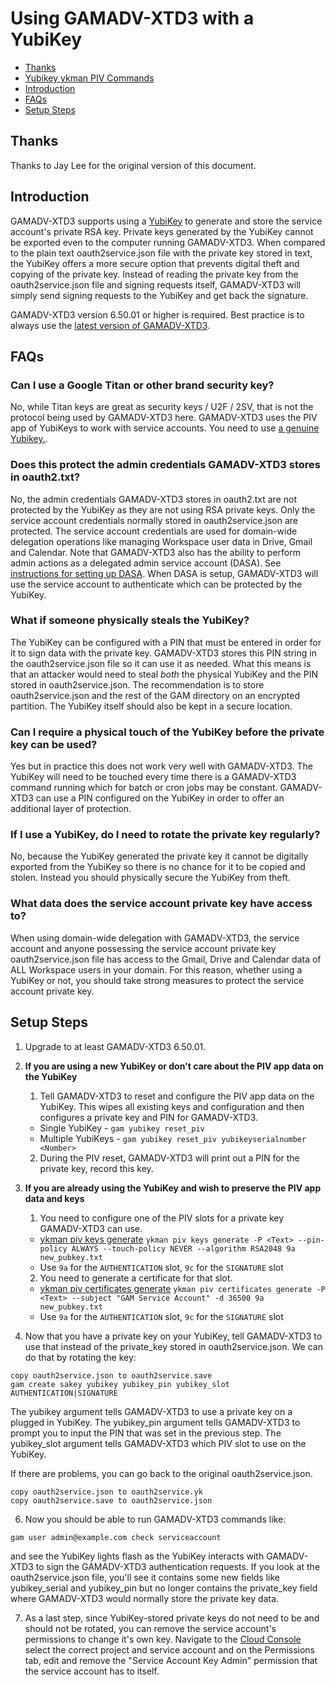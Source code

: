 # Using GAMADV-XTD3 with a YubiKey
- [Thanks](#thanks)
- [Yubikey ykman PIV Commands](https://docs.yubico.com/software/yubikey/tools/ykman/PIV_Commands.html)
- [Introduction](#introduction)
- [FAQs](#faqs)
- [Setup Steps](#setup-steps)

## Thanks

Thanks to Jay Lee for the original version of this document.

## Introduction
GAMADV-XTD3 supports using a [YubiKey](https://www.yubico.com/products/yubikey-5-overview/) to generate and store the service account's private RSA key. Private keys generated by the YubiKey cannot be exported even to the computer running GAMADV-XTD3. When compared to the plain text oauth2service.json file with the private key stored in text, the YubiKey offers a more secure option that prevents digital theft and copying of the private key. Instead of reading the private key from the oauth2service.json file and signing requests itself, GAMADV-XTD3 will simply send signing requests to the YubiKey and get back the signature.

GAMADV-XTD3 version 6.50.01 or higher is required. Best practice is to always use the [latest version of GAMADV-XTD3](https://github.com/taers232c/GAMADV-XTD3/wiki/How-to-Update-Advanced-GAM).

## FAQs
### Can I use a Google Titan or other brand security key?
No, while Titan keys are great as security keys / U2F / 2SV, that is not the protocol being used by GAMADV-XTD3 here. GAMADV-XTD3 uses the PIV app of YubiKeys to work with service accounts. You need to use [a genuine Yubikey.](https://yubico.com/genuine/).

### Does this protect the admin credentials GAMADV-XTD3 stores in oauth2.txt?
No, the admin credentials GAMADV-XTD3 stores in oauth2.txt are not protected by the YubiKey as they are not using RSA private keys. Only the service account credentials normally stored in oauth2service.json are protected. The service account credentials are used for domain-wide delegation operations like managing Workspace user data in Drive, Gmail and Calendar. Note that GAMADV-XTD3 also has the ability to perform admin actions as a delegated admin service account (DASA). See [instructions for setting up DASA](https://github.com/taers232c/GAMADV-XTD3/wiki/Using-GAMADV-XTD3-with-a-delegated-admin-service-account.md). When DASA is setup, GAMADV-XTD3 will use the service account to authenticate which can be protected by the YubiKey.

### What if someone physically steals the YubiKey?
The YubiKey can be configured with a PIN that must be entered in order for it to sign data with the private key. GAMADV-XTD3 stores this PIN string in the oauth2service.json file so it can use it as needed. What this means is that an attacker would need to steal *both* the physical YubiKey and the PIN stored in oauth2service.json. The recommendation is to store oauth2service.json and the rest of the GAM directory on an encrypted partition. The YubiKey itself should also be kept in a secure location.

### Can I require a physical touch of the YubiKey before the private key can be used?
Yes but in practice this does not work very well with GAMADV-XTD3. The YubiKey will need to be touched every time there is a GAMADV-XTD3 command running which for batch or cron jobs may be constant. GAMADV-XTD3 can use a PIN configured on the YubiKey in order to offer an additional layer of protection.

### If I use a YubiKey, do I need to rotate the private key regularly?
No, because the YubiKey generated the private key it cannot be digitally exported from the YubiKey so there is no chance for it to be copied and stolen. Instead you should physically secure the YubiKey from theft.

### What data does the service account private key have access to?
When using domain-wide delegation with GAMADV-XTD3, the service account and anyone possessing the service account private key oauth2service.json file has access to the Gmail, Drive and Calendar data of ALL Workspace users in your domain. For this reason, whether using a YubiKey or not, you should take strong measures to protect the service account private key.

## Setup Steps
1. Upgrade to at least GAMADV-XTD3 6.50.01.
2. **If you are using a new YubiKey or don't care about the PIV app data on the YubiKey**
    1. Tell GAMADV-XTD3 to reset and configure the PIV app data on the YubiKey. This wipes all existing keys and configuration and then configures a private key and PIN for GAMADV-XTD3.
      * Single YubiKey - `gam yubikey reset_piv`
      * Multiple YubiKeys - `gam yubikey reset_piv yubikeyserialnumber <Number>`
    2. During the PIV reset, GAMADV-XTD3 will print out a PIN for the private key, record this key.
4. **If you are already using the YubiKey and wish to preserve the PIV app data and keys**
    1. You need to configure one of the PIV slots for a private key GAMADV-XTD3 can use.
      * [ykman piv keys generate](https://docs.yubico.com/software/yubikey/tools/ykman/PIV_Commands.html#ykman-piv-keys-options-command-args)
        `ykman piv keys generate -P <Text> --pin-policy ALWAYS --touch-policy NEVER --algorithm RSA2048 9a new_pubkey.txt`
      * Use `9a` for the `AUTHENTICATION` slot, `9c` for the `SIGNATURE` slot
    2. You need to generate a certificate for that slot.
      * [ykman piv certificates generate](https://docs.yubico.com/software/yubikey/tools/ykman/PIV_Commands.html#ykman-piv-certificates-generate-options-slot-public-key)
        `ykman piv certificates generate -P <Text> --subject "GAM Service Account" -d 36500 9a new_pubkey.txt`
      * Use `9a` for the `AUTHENTICATION` slot, `9c` for the `SIGNATURE` slot

5. Now that you have a private key on your YubiKey, tell GAMADV-XTD3 to use that instead of the private_key stored in oauth2service.json. We can do that by rotating the key:
```
copy oauth2service.json to oauth2service.save
gam create sakey yubikey yubikey_pin yubikey_slot AUTHENTICATION|SIGNATURE
```
The yubikey argument tells GAMADV-XTD3 to use a private key on a plugged in YubiKey. The yubikey_pin argument tells GAMADV-XTD3 to prompt you to input the PIN that was set in the previous step. The yubikey_slot argument tells GAMADV-XTD3 which PIV slot to use on the YubiKey.

If there are problems, you can go back to the original oauth2service.json.
```
copy oauth2service.json to oauth2service.yk
copy oauth2service.save to oauth2service.json
```

6. Now you should be able to run GAMADV-XTD3 commands like:
```
gam user admin@example.com check serviceaccount
```
and see the YubiKey lights flash as the YubiKey interacts with GAMADV-XTD3 to sign the GAMADV-XTD3 authentication requests. If you look at the oauth2service.json file, you'll see it contains some new fields like yubikey_serial and yubikey_pin but no longer contains the private_key field where GAMADV-XTD3 would normally store the private key data.

7. As a last step, since YubiKey-stored private keys do not need to be and should not be rotated, you can remove the service account's permissions to change it's own key. Navigate to the [Cloud Console](https://console.cloud.google.com/iam-admin/serviceaccounts) select the correct project and service account and on the Permissions tab, edit and remove the "Service Account Key Admin" permission that the service account has to itself.